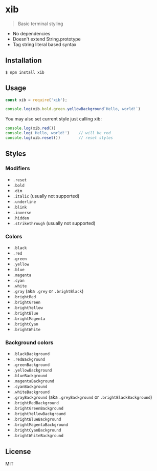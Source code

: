 # xib
> Basic terminal styling

- No dependencies
- Doesn't extend String.prototype
- Tag string literal based syntax

## Installation
```console
$ npm install xib
```

## Usage
```js
const xib = require('xib');

console.log(xib.bold.green.yellowBackground`Hello, world!`)
```

You may also set current style just calling xib:
```js
console.log(xib.red())
console.log('Hello, world!')    // will be red
console.log(xib.reset())        // reset styles
```

## Styles

### Modifiers

- `.reset`
- `.bold`
- `.dim`
- `.italic` (usually not supported)
- `.underline`
- `.blink`
- `.inverse`
- `.hidden`
- `.strikethrough` (usually not supported)

### Colors

- `.black`
- `.red`
- `.green`
- `.yellow`
- `.blue`
- `.magenta`
- `.cyan`
- `.white`
- `.gray` (aka `.grey` or `.brightBlack`)
- `.brightRed`
- `.brightGreen`
- `.brightYellow`
- `.brightBlue`
- `.brightMagenta`
- `.brightCyan`
- `.brightWhite`

### Background colors

- `.blackBackground`
- `.redBackground`
- `.greenBackground`
- `.yellowBackground`
- `.blueBackground`
- `.magentaBackground`
- `.cyanBackground`
- `.whiteBackground`
- `.grayBackground` (aka `.greyBackground` or `.brightBlackBackground`)
- `.brightRedBackground`
- `.brightGreenBackground`
- `.brightYellowBackground`
- `.brightBlueBackground`
- `.brightMagentaBackground`
- `.brightCyanBackground`
- `.brightWhiteBackground`

## License

MIT

